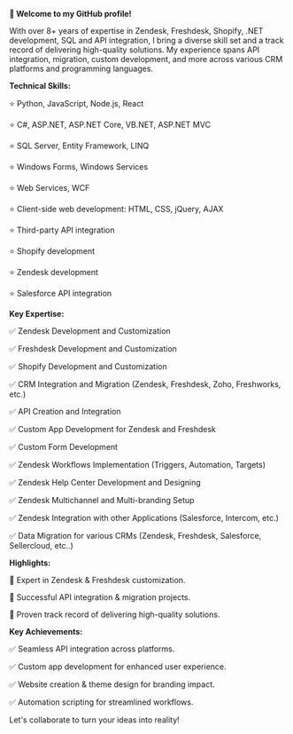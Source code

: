 **👋 Welcome to my GitHub profile!**

With over 8+ years of expertise in Zendesk, Freshdesk, Shopify, .NET development, SQL and API integration, I bring a diverse skill set and a track record of delivering high-quality solutions. My experience spans API integration, migration, custom development, and more across various CRM platforms and programming languages.

**Technical Skills:**

⭐ Python, JavaScript, Node.js, React

⭐ C#, ASP.NET, ASP.NET Core, VB.NET, ASP.NET MVC

⭐ SQL Server, Entity Framework, LINQ

⭐ Windows Forms, Windows Services

⭐ Web Services, WCF

⭐ Client-side web development: HTML, CSS, jQuery, AJAX

⭐ Third-party API integration

⭐ Shopify development

⭐ Zendesk development

⭐ Salesforce API integration

**Key Expertise:**

✅ Zendesk Development and Customization

✅ Freshdesk Development and Customization

✅ Shopify Development and Customization

✅ CRM Integration and Migration (Zendesk, Freshdesk, Zoho, Freshworks, etc.)

✅ API Creation and Integration

✅ Custom App Development for Zendesk and Freshdesk

✅ Custom Form Development

✅ Zendesk Workflows Implementation (Triggers, Automation, Targets)

✅ Zendesk Help Center Development and Designing

✅ Zendesk Multichannel and Multi-branding Setup

✅ Zendesk Integration with other Applications (Salesforce, Intercom, etc.)

✅ Data Migration for various CRMs (Zendesk, Freshdesk, Salesforce, Sellercloud, etc..)

**Highlights:**

🌟 Expert in Zendesk & Freshdesk customization.

🌟 Successful API integration & migration projects.

🌟 Proven track record of delivering high-quality solutions.

**Key Achievements:**

✅ Seamless API integration across platforms.

✅ Custom app development for enhanced user experience.

✅ Website creation & theme design for branding impact.

✅ Automation scripting for streamlined workflows.

Let's collaborate to turn your ideas into reality!
